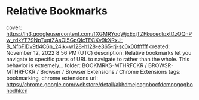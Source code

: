 # Relative Bookmarks

cover: https://lh3.googleusercontent.com/fXGMRYoqWjxExjTZFkucedlpxtDzQQnPw_rdkYF79NpTuqtZAsOI5GpQIcTECXv9kXRxJ-B_NfpFIDv9tI4C6n_24jk=w128-h128-e365-rj-sc0x00ffffff
created: November 12, 2022 8:56 PM (UTC)
description: Relative bookmarks let you navigate to specific parts of URL to navigate to rather than the whole. This behavior is extremely…
folder: BOOKMRKS-MTHRFCKR / BROWSR-MTHRFCKR / Browser / Browser Extensions / Chrome Extensions
tags: bookmarking, chrome extensions
url: https://chrome.google.com/webstore/detail/akhdmejeagnbocfdcmnpgogbonodhkcn